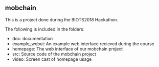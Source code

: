 ## mobchain
This is a project done during the BIOTS2018 Hackathon.

The following is included in the folders:

* doc:            documentation
* example_webui:  An example web interface recieved during the course
* homepage:       The web interface of our mobchain project
* src:            Source code of the mobchain project
* video:          Screen cast of homepage usage

